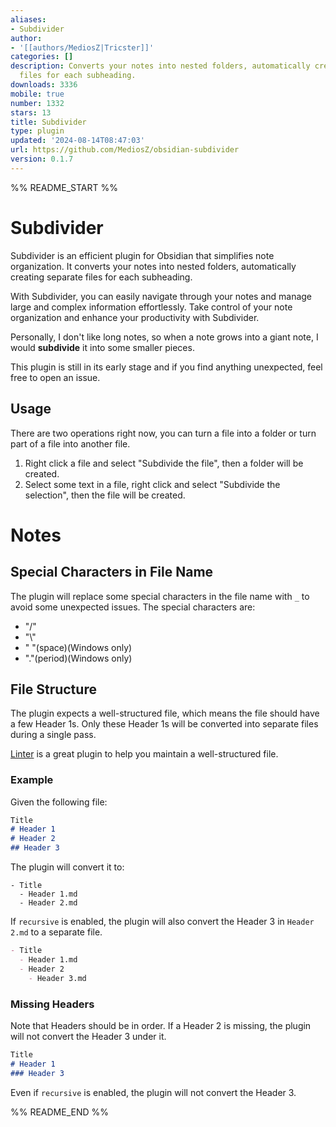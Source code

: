 ```yaml
---
aliases:
- Subdivider
author:
- '[[authors/MediosZ|Tricster]]'
categories: []
description: Converts your notes into nested folders, automatically creating separate
  files for each subheading.
downloads: 3336
mobile: true
number: 1332
stars: 13
title: Subdivider
type: plugin
updated: '2024-08-14T08:47:03'
url: https://github.com/MediosZ/obsidian-subdivider
version: 0.1.7
---
```


%% README_START %%

# Subdivider

Subdivider is an efficient plugin for Obsidian that simplifies note organization. 
It converts your notes into nested folders, automatically creating separate files for each subheading. 

With Subdivider, you can easily navigate through your notes and manage large and complex information effortlessly. Take control of your note organization and enhance your productivity with Subdivider.

Personally, I don't like long notes, so when a note grows into a giant note, I would **subdivide** it into some smaller pieces.

This plugin is still in its early stage and if you find anything unexpected, feel free to open an issue.



## Usage

There are two operations right now, you can turn a file into a folder or turn part of a file into another file.

1. Right click a file and select "Subdivide the file", then a folder will be created.
2. Select some text in a file, right click and select "Subdivide the selection", then the file will be created.

# Notes

## Special Characters in File Name

The plugin will replace some special characters in the file name with `_` to avoid some unexpected issues. The special characters are:

- "/"
- "\\"
- " "(space)(Windows only)
- "."(period)(Windows only)

## File Structure

The plugin expects a well-structured file, which means the file should have a few Header 1s. Only these Header 1s will be converted into separate files during a single pass. 

[Linter](https://github.com/platers/obsidian-linter) is a great plugin to help you maintain a well-structured file.

### Example

Given the following file:

```markdown
Title
# Header 1
# Header 2
## Header 3
```

The plugin will convert it to:

```
- Title
  - Header 1.md
  - Header 2.md
```

If `recursive` is enabled, the plugin will also convert the Header 3 in `Header 2.md` to a separate file.

```markdown
- Title
  - Header 1.md
  - Header 2
    - Header 3.md
```

### Missing Headers

Note that Headers should be in order. If a Header 2 is missing, the plugin will not convert the Header 3 under it.

```markdown
Title
# Header 1
### Header 3
```

Even if `recursive` is enabled, the plugin will not convert the Header 3.




%% README_END %%